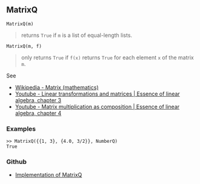 ## MatrixQ

```
MatrixQ(m)
```

> returns `True` if `m` is a list of equal-length lists.

```
MatrixQ(m, f)
```

> only returns `True` if `f(x)`  returns `True` for each element `x` of the matrix `m`.

See
* [Wikipedia - Matrix (mathematics)](https://en.wikipedia.org/wiki/Matrix_(mathematics))
* [Youtube - Linear transformations and matrices | Essence of linear algebra, chapter 3](https://youtu.be/kYB8IZa5AuE)
* [Youtube - Matrix multiplication as composition | Essence of linear algebra, chapter 4](https://youtu.be/XkY2DOUCWMU)

### Examples

```
>> MatrixQ({{1, 3}, {4.0, 3/2}}, NumberQ)
True
```

### Github

* [Implementation of MatrixQ](https://github.com/axkr/symja_android_library/blob/master/symja_android_library/matheclipse-core/src/main/java/org/matheclipse/core/builtin/PredicateQ.java#L590) 
